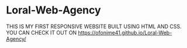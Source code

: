 # Loral-Web-Agency
THIS  IS MY FIRST RESPONSIVE WEBSITE BUILT USING HTML AND CSS.
YOU CAN CHECK IT OUT ON https://ofonime41.github.io/Loral-Web-Agency/
